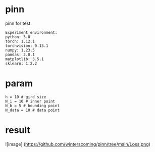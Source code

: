 # pinn
pinn for test

    Experiment environment:
    python: 3.8
    torch: 1.12.1
    torchvision: 0.13.1
    numpy: 1.23.5
    pandas: 2.0.1
    matplotlib: 3.5.1
    sklearn: 1.2.2

# param
    h = 10 # gird size
    N_i = 10 # inner point
    N_b = 5 # bounding point
    N_data = 10 # data point

# result
![image] (https://github.com/winterscoming/pinn/tree/main/Loss.png)
